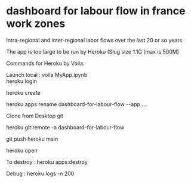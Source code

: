 # dashboard for labour flow in france work zones
 Intra-regional and inter-regional labor flows over the last 20 or so years
 
The app is too large to be run by Heroku (Slug size 1.1G (max is 500M)

Commands for Heroku by Voila:

Launch local : voila MyApp.ipynb<br />
heroku login

heroku create

heroku apps:rename dashboard-for-labour-flow --app ....

Clone from Desktop git

heroku git:remote -a dashboard-for-labour-flow

git push heroku main 

heroku open

To destroy : heroku apps:destroy

Debug : heroku logs -n 200   
